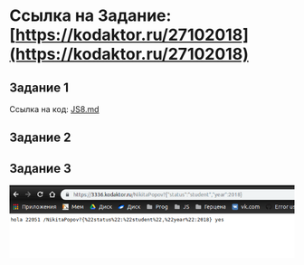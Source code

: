 # Ссылка на Задание: [https://kodaktor.ru/27102018](https://kodaktor.ru/27102018)

## Задание 1
Ссылка на код: [JS8.md](JS8.md)

## Задание 2

## Задание 3

![](images/scr.png)
